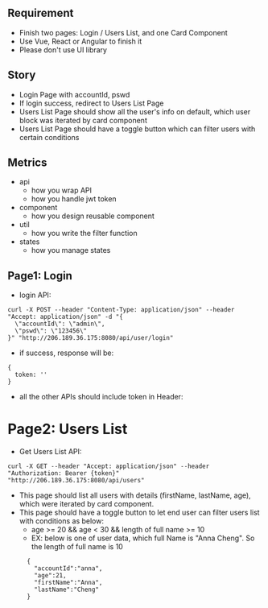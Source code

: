 ## Requirement
- Finish two pages: Login / Users List, and one Card Component
- Use Vue, React or Angular to finish it
- Please don't use UI library

## Story
- Login Page with accountId, pswd
- If login success, redirect to Users List Page
- Users List Page should show all the user's info on default, which user block was iterated by card component
- Users List Page should have a toggle button which can filter users with certain conditions

## Metrics
- api
  - how you wrap API
  - how you handle jwt token
- component
  - how you design reusable component
- util
  - how you write the filter function
- states
  - how you manage states

## Page1: Login
- login API:
```
curl -X POST --header "Content-Type: application/json" --header "Accept: application/json" -d "{
  \"accountId\": \"admin\",
  \"pswd\": \"123456\"
}" "http://206.189.36.175:8080/api/user/login"
```
- if success, response will be:
```
{
  token: ''
}
```
- all the other APIs should include token in Header:

# Page2: Users List
- Get Users List API:
```
curl -X GET --header "Accept: application/json" --header "Authorization: Bearer {token}"  "http://206.189.36.175:8080/api/users"
```
- This page should list all users with details (firstName, lastName, age), which were iterated by card component.
- This page should have a toggle button to let end user can filter users list with conditions as below:
  - age >= 20 && age < 30 && length of full name >= 10
  - EX: below is one of user data, which full Name is "Anna Cheng". So the length of full name is 10
  ```
    {
      "accountId":"anna",
      "age":21,
      "firstName":"Anna",
      "lastName":"Cheng"
    }
  ```